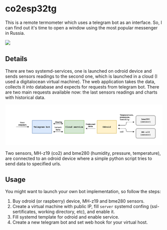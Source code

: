# co2esp32tg

This is a remote termometer which uses a telegram bot as an interface. So, I can find out it's time to open a window using the most popular messenger in Russia.

<img src="./doc/telegram.gif" width="200">

## Details

There are two systemd-services, one is launched on odroid device and sends sensors readings to the second one, which is launched in a cloud (I used a digitalocean virtual machine). The web application takes the data, collects it into database and expects for requests from telegram bot. There are two main requests available now: the last sensors readings and charts with historical data.

<img src="./doc/scheme.png" width="800">

Two sensors, MH-z19 (co2) and bme280 (humidity, pressure, temperature), are connected to an odroid device where a simple python script tries to send data to specified urls.

## Usage

You might want to launch your own bot implementation, so follow the steps:
1) Buy odroid (or raspberry) device, MH-z19 and bme280 sensors.
2) Create a virtual machine with public IP, fill `server` systemd confing (ssl-sertificates, working directory, etc), and enable it.
3) Fill systemd template for odroid and enable service.
4) Create a new telegram bot and set web hook for your virtual host.
